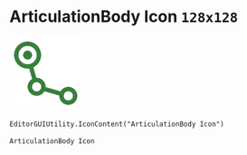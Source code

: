 # ArticulationBody Icon `128x128`
<img src="/img/ArticulationBody%20Icon.png" width=128 height=128>

``` CSharp
EditorGUIUtility.IconContent("ArticulationBody Icon")
```
```
ArticulationBody Icon
```
